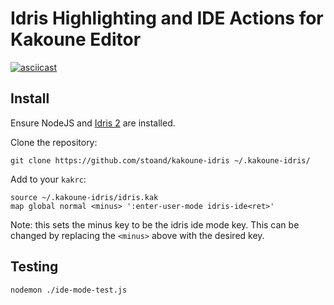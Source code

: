 # Idris Highlighting and IDE Actions for Kakoune Editor

[![asciicast](https://asciinema.org/a/XVGE4eFCWckJAbSCcyettcnMj.png)](https://asciinema.org/a/XVGE4eFCWckJAbSCcyettcnMj)

## Install

Ensure NodeJS and [Idris 2](https://github.com/edwinb/Idris2) are installed.


Clone the repository:

```
git clone https://github.com/stoand/kakoune-idris ~/.kakoune-idris/
```


Add to your `kakrc`:

```
source ~/.kakoune-idris/idris.kak
map global normal <minus> ':enter-user-mode idris-ide<ret>'
```

Note: this sets the minus key to be the idris ide mode key.
This can be changed by replacing the `<minus>` above with the desired key.

## Testing

`nodemon ./ide-mode-test.js`

